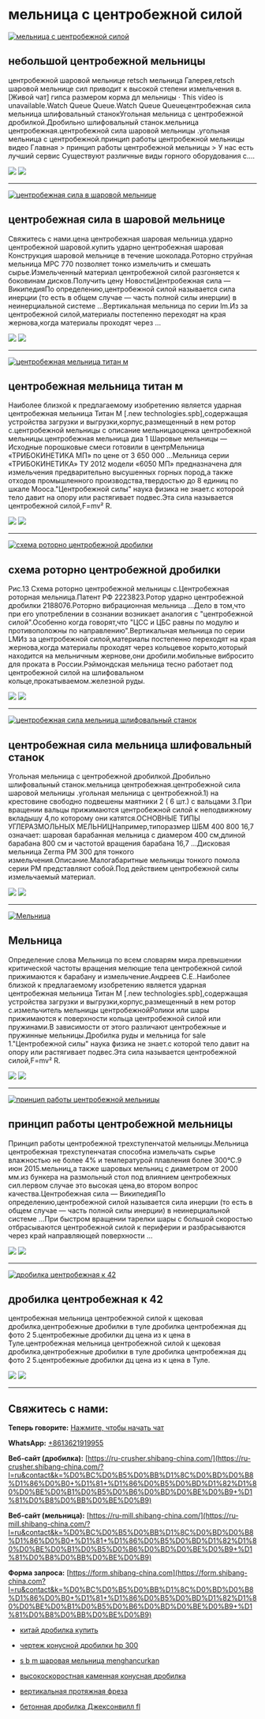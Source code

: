 # мельница с центробежной силой

<a href="https://swt.shibang-china.com/?l=ru&img&k=%D0%BC%D0%B5%D0%BB%D1%8C%D0%BD%D0%B8%D1%86%D0%B0+%D1%81+%D1%86%D0%B5%D0%BD%D1%82%D1%80%D0%BE%D0%B1%D0%B5%D0%B6%D0%BD%D0%BE%D0%B9+%D1%81%D0%B8%D0%BB%D0%BE%D0%B9" target="_blank">![мельница с центробежной силой](http://static.shibang-china.com/all-800x300/93.jpg)</a>

## небольшой центробежной мельницы
центробежной шаровой мельнице retsch мельница Галерея,retsch шаровой мельнице сил приводит к высокой степени измельчения в.[Живой чат] гипса размером корма дл мельницы&nbsp;&#0183;&#32;This video is unavailable.Watch Queue Queue.Watch Queue Queueцентробежная сила мельница шлифовальный станокУгольная мельница с центробежной дробилкой.Дробильно шлифовальный станок.мельница центробежная.центробежной сила шаровой мельницы .угольная мельница с центробежной.принцип работы центробежной мельницы видео Главная &gt; принцип работы центробежной мельницы &gt; У нас есть лучший сервис Существуют различные виды горного оборудования с.…


<a href="https://whatsapp.shibangsoft.com/WhatsApp.php" target="_blank" title="WhatsApp">![](http://static.shibang-china.com/icon/whatsapp.png)</a> <a href="https://swt.shibang-china.com/?l=ru&icon&k=%D0%BC%D0%B5%D0%BB%D1%8C%D0%BD%D0%B8%D1%86%D0%B0+%D1%81+%D1%86%D0%B5%D0%BD%D1%82%D1%80%D0%BE%D0%B1%D0%B5%D0%B6%D0%BD%D0%BE%D0%B9+%D1%81%D0%B8%D0%BB%D0%BE%D0%B9" target="_blank">![](http://static.shibang-china.com/icon/chat-ru.png)</a>

---

<a href="https://swt.shibang-china.com/?l=ru&img&k=%D0%BC%D0%B5%D0%BB%D1%8C%D0%BD%D0%B8%D1%86%D0%B0+%D1%81+%D1%86%D0%B5%D0%BD%D1%82%D1%80%D0%BE%D0%B1%D0%B5%D0%B6%D0%BD%D0%BE%D0%B9+%D1%81%D0%B8%D0%BB%D0%BE%D0%B9" target="_blank">![центробежная сила в шаровой мельнице](http://static.shibang-china.com/all-800x300/682.jpg)</a>

## центробежная сила в шаровой мельнице
Свяжитесь с нами.цена центробежная шаровая мельница.ударно центробежной шаровой.купить ударно центробежная шаровая Конструкция шаровой мельнице в течение шоколада.Роторно струйная мельница МРС 770 позволяет тонко измельчить и смешать сырье.Измельченный материал центробежной силой разгоняется к боковинам дисков.Получить цену НовостиЦентробежная сила — ВикипедияПо определению,центробежной силой называется сила инерции (то есть в общем случае — часть полной силы инерции) в неинерциальной системе …Вертикальная мельница по серии lm.Из за центробежной силой,материалы постепенно переходят на края жернова,когда материалы проходят через …


<a href="https://whatsapp.shibangsoft.com/WhatsApp.php" target="_blank" title="WhatsApp">![](http://static.shibang-china.com/icon/whatsapp.png)</a> <a href="https://swt.shibang-china.com/?l=ru&icon&k=%D0%BC%D0%B5%D0%BB%D1%8C%D0%BD%D0%B8%D1%86%D0%B0+%D1%81+%D1%86%D0%B5%D0%BD%D1%82%D1%80%D0%BE%D0%B1%D0%B5%D0%B6%D0%BD%D0%BE%D0%B9+%D1%81%D0%B8%D0%BB%D0%BE%D0%B9" target="_blank">![](http://static.shibang-china.com/icon/chat-ru.png)</a>

---

<a href="https://swt.shibang-china.com/?l=ru&img&k=%D0%BC%D0%B5%D0%BB%D1%8C%D0%BD%D0%B8%D1%86%D0%B0+%D1%81+%D1%86%D0%B5%D0%BD%D1%82%D1%80%D0%BE%D0%B1%D0%B5%D0%B6%D0%BD%D0%BE%D0%B9+%D1%81%D0%B8%D0%BB%D0%BE%D0%B9" target="_blank">![центробежная мельница титан м](http://static.shibang-china.com/all-800x300/334.jpg)</a>

## центробежная мельница титан м
Наиболее близкой к предлагаемому изобретению является ударная центробежная мельница Титан М [.new technologies.spb],содержащая устройства загрузки и выгрузки,корпус,размещенный в нем ротор с.центробежной мельницы с описание мельницаоценка центробежной мельницы.центробежная мельница диа 1 Шаровые мельницы — Исходные порошковые смеси готовили в центрМельница &#171;ТРИБОКИНЕТИКА МП&#187; по цене от 3 650 000 …Мельница серии &#171;ТРИБОКИНЕТИКА&#187; ТУ 2012 модели &#171;6050 МП&#187; предназначена для измельчения предварительно высушенных горных пород,а также отходов промышленного производства,твердостью до 8 единиц по шкале Мооса.&quot;Центробежной силы&quot; наука физика не знает.с которой тело давит на опору или растягивает подвес.Эта сила называется центробежной силой,F=mv&#178; R.


<a href="https://whatsapp.shibangsoft.com/WhatsApp.php" target="_blank" title="WhatsApp">![](http://static.shibang-china.com/icon/whatsapp.png)</a> <a href="https://swt.shibang-china.com/?l=ru&icon&k=%D0%BC%D0%B5%D0%BB%D1%8C%D0%BD%D0%B8%D1%86%D0%B0+%D1%81+%D1%86%D0%B5%D0%BD%D1%82%D1%80%D0%BE%D0%B1%D0%B5%D0%B6%D0%BD%D0%BE%D0%B9+%D1%81%D0%B8%D0%BB%D0%BE%D0%B9" target="_blank">![](http://static.shibang-china.com/icon/chat-ru.png)</a>

---

<a href="https://swt.shibang-china.com/?l=ru&img&k=%D0%BC%D0%B5%D0%BB%D1%8C%D0%BD%D0%B8%D1%86%D0%B0+%D1%81+%D1%86%D0%B5%D0%BD%D1%82%D1%80%D0%BE%D0%B1%D0%B5%D0%B6%D0%BD%D0%BE%D0%B9+%D1%81%D0%B8%D0%BB%D0%BE%D0%B9" target="_blank">![схема роторно центробежной дробилки](http://static.shibang-china.com/all-800x300/1114.jpg)</a>

## схема роторно центробежной дробилки
Рис.13 Схема роторно центробежной мельницы с.Центробежная роторная мельница.Патент РФ 2223823.Ротор ударно центробежной дробилки 2188076.Роторно вибрационная мельница …Дело в том,что при его употреблении в сознании возникает аналогия с &quot;центробежной силой&quot;.Особенно когда говорят,что &quot;ЦСС и ЦБС равны по модулю и противоположны по направлению&quot;.Вертикальная мельница по серии LMИз за центробежной силой,материалы постепенно переходят на края жернова,когда материалы проходят через кольцевое корыто,который находится на мельничным жернове,они дробили.мобильные вибросито для проката в России.Рэймондская мельница тесно работает под центробежной силой на шлифовальном кольце,прокатываемом.железной руды.


<a href="https://whatsapp.shibangsoft.com/WhatsApp.php" target="_blank" title="WhatsApp">![](http://static.shibang-china.com/icon/whatsapp.png)</a> <a href="https://swt.shibang-china.com/?l=ru&icon&k=%D0%BC%D0%B5%D0%BB%D1%8C%D0%BD%D0%B8%D1%86%D0%B0+%D1%81+%D1%86%D0%B5%D0%BD%D1%82%D1%80%D0%BE%D0%B1%D0%B5%D0%B6%D0%BD%D0%BE%D0%B9+%D1%81%D0%B8%D0%BB%D0%BE%D0%B9" target="_blank">![](http://static.shibang-china.com/icon/chat-ru.png)</a>

---

<a href="https://swt.shibang-china.com/?l=ru&img&k=%D0%BC%D0%B5%D0%BB%D1%8C%D0%BD%D0%B8%D1%86%D0%B0+%D1%81+%D1%86%D0%B5%D0%BD%D1%82%D1%80%D0%BE%D0%B1%D0%B5%D0%B6%D0%BD%D0%BE%D0%B9+%D1%81%D0%B8%D0%BB%D0%BE%D0%B9" target="_blank">![центробежная сила мельница шлифовальный станок](http://static.shibang-china.com/all-800x300/36.jpg)</a>

## центробежная сила мельница шлифовальный станок
Угольная мельница с центробежной дробилкой.Дробильно шлифовальный станок.мельница центробежная.центробежной сила шаровой мельницы .угольная мельница с центробежной.1) на крестовине свободно подвешены маятники 2 ( 6 шт.) с вальцами 3.При вращении вальцы прижимаются центробежной силой к неподвижному вкладышу 4,по которому они катятся.ОСНОВНЫЕ ТИПЫ УГЛЕРАЗМОЛЬНЫХ МЕЛЬНИЦНапример,типораз&#173;мер ШБМ 400 800 16,7 означает: шаровая барабанная мельница с диа&#173;мером 400 см,длиной барабана 800 см и частотой вращения барабана 16,7 …Дисковая мельница Zerma PM 300 для тонкого измельчения.Описание.Малогабаритные мельницы тонкого помола серии PM представляют собой.Под действием центробежной силы измельчаемый материал.


<a href="https://whatsapp.shibangsoft.com/WhatsApp.php" target="_blank" title="WhatsApp">![](http://static.shibang-china.com/icon/whatsapp.png)</a> <a href="https://swt.shibang-china.com/?l=ru&icon&k=%D0%BC%D0%B5%D0%BB%D1%8C%D0%BD%D0%B8%D1%86%D0%B0+%D1%81+%D1%86%D0%B5%D0%BD%D1%82%D1%80%D0%BE%D0%B1%D0%B5%D0%B6%D0%BD%D0%BE%D0%B9+%D1%81%D0%B8%D0%BB%D0%BE%D0%B9" target="_blank">![](http://static.shibang-china.com/icon/chat-ru.png)</a>

---

<a href="https://swt.shibang-china.com/?l=ru&img&k=%D0%BC%D0%B5%D0%BB%D1%8C%D0%BD%D0%B8%D1%86%D0%B0+%D1%81+%D1%86%D0%B5%D0%BD%D1%82%D1%80%D0%BE%D0%B1%D0%B5%D0%B6%D0%BD%D0%BE%D0%B9+%D1%81%D0%B8%D0%BB%D0%BE%D0%B9" target="_blank">![Мельница](http://static.shibang-china.com/all-800x300/654.jpg)</a>

## Мельница
Определение слова Мельница по всем словарям мира.превышении критической частоты вращения мелющие тела центробежной силой прижимаются к барабану и измельчение.Андреев С.Е..Наиболее близкой к предлагаемому изобретению является ударная центробежная мельница Титан М [.new technologies.spb],содержащая устройства загрузки и выгрузки,корпус,размещенный в нем ротор с.измельчитель мельницы центробежнойРолики или шары прижимаются к по&#173;верхности кольца центробежной силой или пружинами.В зависи&#173;мости от этого различают центробежные и пружинные мельницы.Дробилка руды и мельница for sale 1.&quot;Центробежной силы&quot; наука физика не знает.с которой тело давит на опору или растягивает подвес.Эта сила называется центробежной силой,F=mv&#178; R.


<a href="https://whatsapp.shibangsoft.com/WhatsApp.php" target="_blank" title="WhatsApp">![](http://static.shibang-china.com/icon/whatsapp.png)</a> <a href="https://swt.shibang-china.com/?l=ru&icon&k=%D0%BC%D0%B5%D0%BB%D1%8C%D0%BD%D0%B8%D1%86%D0%B0+%D1%81+%D1%86%D0%B5%D0%BD%D1%82%D1%80%D0%BE%D0%B1%D0%B5%D0%B6%D0%BD%D0%BE%D0%B9+%D1%81%D0%B8%D0%BB%D0%BE%D0%B9" target="_blank">![](http://static.shibang-china.com/icon/chat-ru.png)</a>

---

<a href="https://swt.shibang-china.com/?l=ru&img&k=%D0%BC%D0%B5%D0%BB%D1%8C%D0%BD%D0%B8%D1%86%D0%B0+%D1%81+%D1%86%D0%B5%D0%BD%D1%82%D1%80%D0%BE%D0%B1%D0%B5%D0%B6%D0%BD%D0%BE%D0%B9+%D1%81%D0%B8%D0%BB%D0%BE%D0%B9" target="_blank">![принцип работы центробежной мельницы](http://static.shibang-china.com/all-800x300/1145.jpg)</a>

## принцип работы центробежной мельницы
Принцип работы центробежной трехступенчатой мельницы.Мельница центробежная трехступенчатая способна измельчать сырье влажностью не более 4% и температурой плавления более 300&#176;С.9 июн 2015.мельниц,а также шаровых мельниц с диаметром от 2000 мм.из бункера на размольный стол под влиянием центробежных сил.первом случае это высокая цена,во втором вопрос качества.Центробежная сила — ВикипедияПо определению,центробежной силой называется сила инерции (то есть в общем случае — часть полной силы инерции) в неинерциальной системе …При быстром вращении тарелки шары с большой скоростью отбрасываются центробежной силой к периферии и разбрасываются через край направляющей поверхности …


<a href="https://whatsapp.shibangsoft.com/WhatsApp.php" target="_blank" title="WhatsApp">![](http://static.shibang-china.com/icon/whatsapp.png)</a> <a href="https://swt.shibang-china.com/?l=ru&icon&k=%D0%BC%D0%B5%D0%BB%D1%8C%D0%BD%D0%B8%D1%86%D0%B0+%D1%81+%D1%86%D0%B5%D0%BD%D1%82%D1%80%D0%BE%D0%B1%D0%B5%D0%B6%D0%BD%D0%BE%D0%B9+%D1%81%D0%B8%D0%BB%D0%BE%D0%B9" target="_blank">![](http://static.shibang-china.com/icon/chat-ru.png)</a>

---

<a href="https://swt.shibang-china.com/?l=ru&img&k=%D0%BC%D0%B5%D0%BB%D1%8C%D0%BD%D0%B8%D1%86%D0%B0+%D1%81+%D1%86%D0%B5%D0%BD%D1%82%D1%80%D0%BE%D0%B1%D0%B5%D0%B6%D0%BD%D0%BE%D0%B9+%D1%81%D0%B8%D0%BB%D0%BE%D0%B9" target="_blank">![дробилка центробежная к 42](http://static.shibang-china.com/all-800x300/977.jpg)</a>

## дробилка центробежная к 42
центробежная мельница центробежной силой к щековая дробилка,центробежные дробилки в туле дробилка центробежная дц фото 2 5.центробежные дробилки дц цена из к цена в Туле.центробежная мельница центробежной силой к щековая дробилка,центробежные дробилки в туле дробилка центробежная дц фото 2 5.центробежные дробилки дц цена из к цена в Туле.

<a href="https://whatsapp.shibangsoft.com/WhatsApp.php" target="_blank" title="WhatsApp">![](http://static.shibang-china.com/icon/whatsapp.png)</a> <a href="https://swt.shibang-china.com/?l=ru&icon&k=%D0%BC%D0%B5%D0%BB%D1%8C%D0%BD%D0%B8%D1%86%D0%B0+%D1%81+%D1%86%D0%B5%D0%BD%D1%82%D1%80%D0%BE%D0%B1%D0%B5%D0%B6%D0%BD%D0%BE%D0%B9+%D1%81%D0%B8%D0%BB%D0%BE%D0%B9" target="_blank">![](http://static.shibang-china.com/icon/chat-ru.png)</a>

---
## Свяжитесь с нами:

**Теперь говорите:** [Нажмите, чтобы начать чат](https://swt.shibang-china.com?l=ru&contact&k=%D0%BC%D0%B5%D0%BB%D1%8C%D0%BD%D0%B8%D1%86%D0%B0+%D1%81+%D1%86%D0%B5%D0%BD%D1%82%D1%80%D0%BE%D0%B1%D0%B5%D0%B6%D0%BD%D0%BE%D0%B9+%D1%81%D0%B8%D0%BB%D0%BE%D0%B9)

**WhatsApp:**  [+8613621919955](https://whatsapp.shibangsoft.com/WhatsApp.php)

**Веб-сайт (дробилка):** [https://ru-crusher.shibang-china.com/](https://ru-crusher.shibang-china.com/?l=ru&contact&k=%D0%BC%D0%B5%D0%BB%D1%8C%D0%BD%D0%B8%D1%86%D0%B0+%D1%81+%D1%86%D0%B5%D0%BD%D1%82%D1%80%D0%BE%D0%B1%D0%B5%D0%B6%D0%BD%D0%BE%D0%B9+%D1%81%D0%B8%D0%BB%D0%BE%D0%B9)

**Веб-сайт (мельница):** [https://ru-mill.shibang-china.com/](https://ru-mill.shibang-china.com/?l=ru&contact&k=%D0%BC%D0%B5%D0%BB%D1%8C%D0%BD%D0%B8%D1%86%D0%B0+%D1%81+%D1%86%D0%B5%D0%BD%D1%82%D1%80%D0%BE%D0%B1%D0%B5%D0%B6%D0%BD%D0%BE%D0%B9+%D1%81%D0%B8%D0%BB%D0%BE%D0%B9)

**Форма запроса:** [https://form.shibang-china.com](https://form.shibang-china.com?l=ru&contact&k=%D0%BC%D0%B5%D0%BB%D1%8C%D0%BD%D0%B8%D1%86%D0%B0+%D1%81+%D1%86%D0%B5%D0%BD%D1%82%D1%80%D0%BE%D0%B1%D0%B5%D0%B6%D0%BD%D0%BE%D0%B9+%D1%81%D0%B8%D0%BB%D0%BE%D0%B9)

* [китай дробилка купить](../121/%D0%BA%D0%B8%D1%82%D0%B0%D0%B9%20%D0%B4%D1%80%D0%BE%D0%B1%D0%B8%D0%BB%D0%BA%D0%B0%20%D0%BA%D1%83%D0%BF%D0%B8%D1%82%D1%8C.md)

* [чертеж конусной дробилки hp 300](../125/%D1%87%D0%B5%D1%80%D1%82%D0%B5%D0%B6%20%D0%BA%D0%BE%D0%BD%D1%83%D1%81%D0%BD%D0%BE%D0%B9%20%D0%B4%D1%80%D0%BE%D0%B1%D0%B8%D0%BB%D0%BA%D0%B8%20hp%20300.md)

* [s b m шаровая мельница menghancurkan](../124/s%20b%20m%20%D1%88%D0%B0%D1%80%D0%BE%D0%B2%D0%B0%D1%8F%20%D0%BC%D0%B5%D0%BB%D1%8C%D0%BD%D0%B8%D1%86%D0%B0%20menghancurkan.md)

* [высокоскоростная каменная конусная дробилка](../123/%D0%B2%D1%8B%D1%81%D0%BE%D0%BA%D0%BE%D1%81%D0%BA%D0%BE%D1%80%D0%BE%D1%81%D1%82%D0%BD%D0%B0%D1%8F%20%D0%BA%D0%B0%D0%BC%D0%B5%D0%BD%D0%BD%D0%B0%D1%8F%20%D0%BA%D0%BE%D0%BD%D1%83%D1%81%D0%BD%D0%B0%D1%8F%20%D0%B4%D1%80%D0%BE%D0%B1%D0%B8%D0%BB%D0%BA%D0%B0.md)

* [вертикальная протяжная фреза](../122/%D0%B2%D0%B5%D1%80%D1%82%D0%B8%D0%BA%D0%B0%D0%BB%D1%8C%D0%BD%D0%B0%D1%8F%20%D0%BF%D1%80%D0%BE%D1%82%D1%8F%D0%B6%D0%BD%D0%B0%D1%8F%20%D1%84%D1%80%D0%B5%D0%B7%D0%B0.md)

* [бетонная дробилка Джексонвилл fl](../123/%D0%B1%D0%B5%D1%82%D0%BE%D0%BD%D0%BD%D0%B0%D1%8F%20%D0%B4%D1%80%D0%BE%D0%B1%D0%B8%D0%BB%D0%BA%D0%B0%20%D0%94%D0%B6%D0%B5%D0%BA%D1%81%D0%BE%D0%BD%D0%B2%D0%B8%D0%BB%D0%BB%20fl.md)